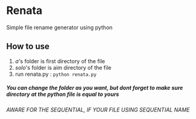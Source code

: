 # Renata
Simple file rename generator using python

## How to use
1. *a*'s folder is first directory of the file
2. *solo*'s folder is aim directory of the file
3. run renata.py : ```python renata.py```

##### You can change the folder as you want, but dont forget to make sure directory at the python file is equal to yours
*AWARE FOR THE SEQUENTIAL, IF YOUR FILE USING SEQUENTIAL NAME*
